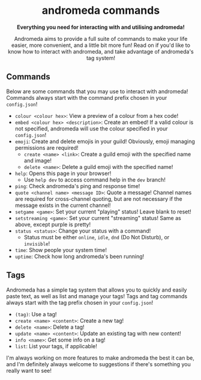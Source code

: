 <!--
  ANDROMEDA, BY GITHUB.COM/COSMOSCODES
  How to interact with andromeda!
-->

<div align="center">
  <h1 align="center">andromeda commands</h1>
  <strong>Everything you need for interacting with and utilising andromeda!</strong>
  <p align="center">Andromeda aims to provide a full suite of commands to make your life easier, more convenient, and a little bit more fun! Read on if you'd like to know how to interact with andromeda, and take advantage of andromeda's tag system!<p>
</div>

## Commands
Below are some commands that you may use to interact with andromeda! Commands always start with the command prefix chosen in your `config.json`!

- `colour <colour hex>`: View a preview of a colour from a hex code!
- `embed <colour hex> <description>`: Create an embed! If a valid colour is not specified, andromeda will use the colour specified in your `config.json`!
- `emoji`: Create and delete emojis in your guild! Obviously, emoji managing permissions are required!
  - `create <name> <link>`: Create a guild emoji with the specified name and image!
  - `delete <name>`: Delete a guild emoji with the specified name!
- `help`: Opens this page in your browser!
  - Use `help dev` to access command help in the `dev` branch!
- `ping`: Check andromeda's ping and response time!
- `quote <channel name> <message ID>`: Quote a message! Channel names are required for cross-channel quoting, but are not necessary if the message exists in the current channel!
- `setgame <game>`: Set your current "playing" status! Leave blank to reset!
- `setstreaming <game>`: Set your current "streaming" status! Same as above, except purple is pretty!
- `status <status>`: Change your status with a command!
  - Status must be either `online`, `idle`, `dnd` (Do Not Disturb), or `invisible`!
- `time`: Show people your system time!
- `uptime`: Check how long andromeda's been running!

## Tags
Andromeda has a simple tag system that allows you to quickly and easily paste text, as well as list and manage your tags! Tags and tag commands always start with the tag prefix chosen in your `config.json`!
- `(tag)`: Use a tag!
- `create <name> <content>`: Create a new tag!
- `delete <name>`: Delete a tag!
- `update <name> <content>`: Update an existing tag with new content!
- `info <name>`: Get some info on a tag!
- `list`: List your tags, if applicable!

I'm always working on more features to make andromeda the best it can be, and I'm definitely always welcome to suggestions if there's something you really want to see!
